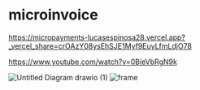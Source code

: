 # microinvoice

https://micropayments-lucasespinosa28.vercel.app?_vercel_share=crOAzY08ysEhSJE1Myf9EuyLfmLdjO78

https://www.youtube.com/watch?v=0BieVbRgN9k

![Untitled Diagram drawio (1)](https://github.com/lucasespinosa28/microinvoice/assets/52639395/27db056d-464e-458a-bc7d-afed8cac4d4b)
![frame](https://github.com/lucasespinosa28/microinvoice/assets/52639395/12261d30-6a5e-40da-aca7-cd2c0167fcf9)
